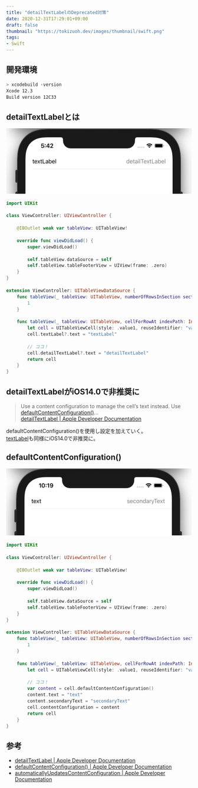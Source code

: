 ```yaml
---
title: "detailTextLabelのDeprecated対策"
date: 2020-12-31T17:29:01+09:00
draft: false
thumbnail: "https://tokizuoh.dev/images/thumbnail/swift.png"
tags:
- Swift
---
```

  
<!--more-->  
  
## 開発環境  
  
```bash
> xcodebuild -version
Xcode 12.3
Build version 12C33
```
  
## detailTextLabelとは  
  
![](./1.png)  
  
```swift
import UIKit

class ViewController: UIViewController {

    @IBOutlet weak var tableView: UITableView!
    
    override func viewDidLoad() {
        super.viewDidLoad()
        
        self.tableView.dataSource = self
        self.tableView.tableFooterView = UIView(frame: .zero)
    }
}

extension ViewController: UITableViewDataSource {
    func tableView(_ tableView: UITableView, numberOfRowsInSection section: Int) -> Int {
        1
    }
    
    func tableView(_ tableView: UITableView, cellForRowAt indexPath: IndexPath) -> UITableViewCell {
        let cell = UITableViewCell(style: .value1, reuseIdentifier: "value1")
        cell.textLabel?.text = "textLabel"

        // ココ！
        cell.detailTextLabel?.text = "detailTextLabel"
        return cell
    }
}
```
  
## detailTextLabelがiOS14.0で非推奨に  
  
> Use a content configuration to manage the cell’s text instead. Use [defaultContentConfiguration()](https://developer.apple.com/documentation/uikit/uitableviewcell/3601058-defaultcontentconfiguration)...  
> [detailTextLabel | Apple Developer Documentation](https://developer.apple.com/documentation/uikit/uitableviewcell/1623273-detailtextlabel)  
  
defaultContentConfiguration()を使用し設定を加えていく。  
[textLabel](https://developer.apple.com/documentation/uikit/uitableviewcell/1623210-textlabel)も同様にiOS14.0で非推奨に。  
  
  
## defaultContentConfiguration()
  
![](./2.png)  
  
```swift
import UIKit

class ViewController: UIViewController {

    @IBOutlet weak var tableView: UITableView!
    
    override func viewDidLoad() {
        super.viewDidLoad()
        
        self.tableView.dataSource = self
        self.tableView.tableFooterView = UIView(frame: .zero)
    }
}

extension ViewController: UITableViewDataSource {
    func tableView(_ tableView: UITableView, numberOfRowsInSection section: Int) -> Int {
        1
    }
    
    func tableView(_ tableView: UITableView, cellForRowAt indexPath: IndexPath) -> UITableViewCell {
        let cell = UITableViewCell(style: .value1, reuseIdentifier: "value1")

        // ココ！
        var content = cell.defaultContentConfiguration()
        content.text = "text"
        content.secondaryText = "secondaryText"
        cell.contentConfiguration = content
        return cell
    }
}

```
  
## 参考  
  
- [detailTextLabel | Apple Developer Documentation](https://developer.apple.com/documentation/uikit/uitableviewcell/1623273-detailtextlabel)  
- [defaultContentConfiguration() | Apple Developer Documentation](https://developer.apple.com/documentation/uikit/uitableviewcell/3601058-defaultcontentconfiguration)  
- [automaticallyUpdatesContentConfiguration | Apple Developer Documentation](https://developer.apple.com/documentation/uikit/uitableviewcell/3600585-automaticallyupdatescontentconfi)  
  